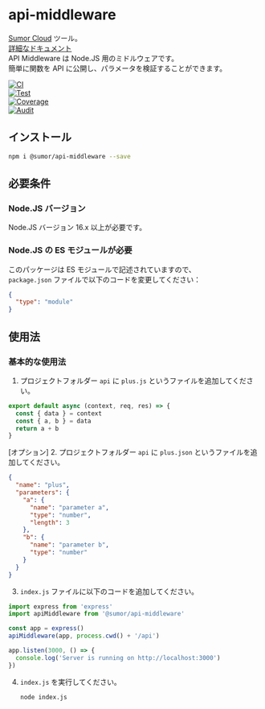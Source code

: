 # api-middleware

[Sumor Cloud](https://sumor.cloud) ツール。  
[詳細なドキュメント](https://sumor.cloud)  
API Middleware は Node.JS 用のミドルウェアです。  
簡単に関数を API に公開し、パラメータを検証することができます。

[![CI](https://github.com/sumor-cloud/api-middleware/actions/workflows/ci.yml/badge.svg)](https://github.com/sumor-cloud/api-middleware/actions/workflows/ci.yml)  
[![Test](https://github.com/sumor-cloud/api-middleware/actions/workflows/ut.yml/badge.svg)](https://github.com/sumor-cloud/api-middleware/actions/workflows/ut.yml)  
[![Coverage](https://github.com/sumor-cloud/api-middleware/actions/workflows/coverage.yml/badge.svg)](https://github.com/sumor-cloud/api-middleware/actions/workflows/coverage.yml)  
[![Audit](https://github.com/sumor-cloud/api-middleware/actions/workflows/audit.yml/badge.svg)](https://github.com/sumor-cloud/api-middleware/actions/workflows/audit.yml)

## インストール

```bash
npm i @sumor/api-middleware --save
```

## 必要条件

### Node.JS バージョン

Node.JS バージョン 16.x 以上が必要です。

### Node.JS の ES モジュールが必要

このパッケージは ES モジュールで記述されていますので、  
`package.json` ファイルで以下のコードを変更してください：

```json
{
  "type": "module"
}
```

## 使用法

### 基本的な使用法

1. プロジェクトフォルダー `api` に `plus.js` というファイルを追加してください。

```js
export default async (context, req, res) => {
  const { data } = context
  const { a, b } = data
  return a + b
}
```

[オプション] 2. プロジェクトフォルダー `api` に `plus.json` というファイルを追加してください。

```json
{
  "name": "plus",
  "parameters": {
    "a": {
      "name": "parameter a",
      "type": "number",
      "length": 3
    },
    "b": {
      "name": "parameter b",
      "type": "number"
    }
  }
}
```

3. `index.js` ファイルに以下のコードを追加してください。

```javascript
import express from 'express'
import apiMiddleware from '@sumor/api-middleware'

const app = express()
apiMiddleware(app, process.cwd() + '/api')

app.listen(3000, () => {
  console.log('Server is running on http://localhost:3000')
})
```

4. `index.js` を実行してください。

   ```bash
   node index.js
   ```